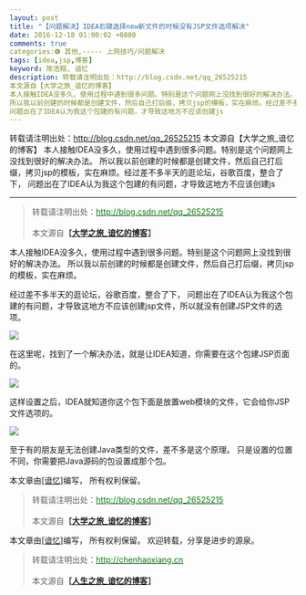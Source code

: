 ```yaml
---
layout: post
title: "【问题解决】IDEA右键选择new新文件的时候没有JSP文件选项解决"
date: 2016-12-18 01:00:02 +0800
comments: true
categories:❻ 其他,----- 上网技巧/问题解决
tags: [idea,jsp,博客]
keyword: 陈浩翔, 谙忆
description: 转载请注明出处：http://blog.csdn.net/qq_26525215
本文源自【大学之旅_谙忆的博客】
本人接触IDEA没多久，使用过程中遇到很多问题。特别是这个问题网上没找到很好的解决办法。 
所以我以前创建的时候都是创建文件，然后自己打后缀，拷贝jsp的模板，实在麻烦。经过差不多半天的逛论坛，谷歌百度，整合了下， 
问题出在了IDEA认为我这个包建的有问题，才导致这地方不应该创建js 
---
```



转载请注明出处：http://blog.csdn.net/qq_26525215
本文源自【大学之旅_谙忆的博客】
本人接触IDEA没多久，使用过程中遇到很多问题。特别是这个问题网上没找到很好的解决办法。 
所以我以前创建的时候都是创建文件，然后自己打后缀，拷贝jsp的模板，实在麻烦。经过差不多半天的逛论坛，谷歌百度，整合了下， 
问题出在了IDEA认为我这个包建的有问题，才导致这地方不应该创建js
<!-- more -->
----------

<blockquote cite='陈浩翔'>
<p background-color='#D3D3D3'>转载请注明出处：<a href='http://blog.csdn.net/qq_26525215'><font color="green">http://blog.csdn.net/qq_26525215</font></a><br><br>
本文源自<strong>【<a href='http://blog.csdn.net/qq_26525215' target='_blank'>大学之旅_谙忆的博客</a>】</strong></p>
</blockquote>

本人接触IDEA没多久，使用过程中遇到很多问题。特别是这个问题网上没找到很好的解决办法。
所以我以前创建的时候都是创建文件，然后自己打后缀，拷贝jsp的模板，实在麻烦。

经过差不多半天的逛论坛，谷歌百度，整合了下，
问题出在了IDEA认为我这个包建的有问题，才导致这地方不应该创建jsp文件，所以就没有创建JSP文件的选项。

![](http://img.blog.csdn.net/20161218125536169?watermark/2/text/aHR0cDovL2Jsb2cuY3Nkbi5uZXQvcXFfMjY1MjUyMTU=/font/5a6L5L2T/fontsize/400/fill/I0JBQkFCMA==/dissolve/70/gravity/SouthEast)

在这里呢，找到了一个解决办法，就是让IDEA知道，你需要在这个包建JSP页面的。

![](http://img.blog.csdn.net/20161218125725032?watermark/2/text/aHR0cDovL2Jsb2cuY3Nkbi5uZXQvcXFfMjY1MjUyMTU=/font/5a6L5L2T/fontsize/400/fill/I0JBQkFCMA==/dissolve/70/gravity/SouthEast)

这样设置之后，IDEA就知道你这个包下面是放置web模块的文件，它会给你JSP文件选项的。

![](http://img.blog.csdn.net/20161218125836626?watermark/2/text/aHR0cDovL2Jsb2cuY3Nkbi5uZXQvcXFfMjY1MjUyMTU=/font/5a6L5L2T/fontsize/400/fill/I0JBQkFCMA==/dissolve/70/gravity/SouthEast)

至于有的朋友是无法创建Java类型的文件，差不多是这个原理。
只是设置的位置不同，你需要把Java源码的包设置成那个包。

本文章由<a href="https://chenhaoxiang.github.io/">[谙忆]</a>编写， 所有权利保留。 
<blockquote cite='陈浩翔'>
<p background-color='#D3D3D3'>转载请注明出处：<a href='http://blog.csdn.net/qq_26525215'><font color="green">http://blog.csdn.net/qq_26525215</font></a><br><br>
本文源自<strong>【<a href='http://blog.csdn.net/qq_26525215' target='_blank'>大学之旅_谙忆的博客</a>】</strong></p>
</blockquote>



本文章由<a href="http://chenhaoxiang.cn/">[谙忆]</a>编写， 所有权利保留。 
欢迎转载，分享是进步的源泉。
<blockquote cite='陈浩翔'>
<p background-color='#D3D3D3'>转载请注明出处：<a href='http://chenhaoxiang.cn'><font color="green">http://chenhaoxiang.cn</font></a><br><br>
本文源自<strong>【<a href='http://chenhaoxiang.cn' target='_blank'>人生之旅_谙忆的博客</a>】</strong></p>
</blockquote>
